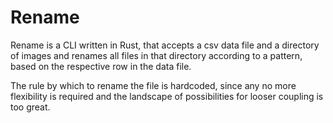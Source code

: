 # Rename

Rename is a CLI written in Rust, that accepts a csv data file and a directory of images and renames all files in that directory according to a pattern, based on the respective row in the data file.

The rule by which to rename the file is hardcoded, since any no more flexibility is required and the landscape of possibilities for looser coupling is too great.
